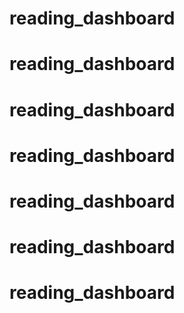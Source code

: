 # reading_dashboard
# reading_dashboard
# reading_dashboard
# reading_dashboard
# reading_dashboard
# reading_dashboard
# reading_dashboard
